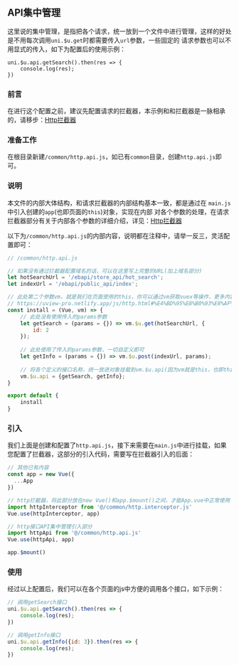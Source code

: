## API集中管理

这里说的集中管理，是指把各个请求，统一放到一个文件中进行管理，这样的好处是不用每次调用`uni.$u.get`时都需要传入`url`参数，一些固定的
请求参数也可以不用显式的传入，如下为配置后的使用示例：

```
uni.$u.api.getSearch().then(res => {
	console.log(res);
})
```

### 前言

在进行这个配置之前，建议先配置请求的拦截器，本示例和和拦截器是一脉相承的，请移步：[Http拦截器](/js/http.html)


### 准备工作

在根目录新建`/common/http.api.js`，如已有`common`目录，创建`http.api.js`即可。


### 说明

本文件的内部大体结构，和请求拦截器的内部结构基本一致，都是通过在	`main.js`中引入创建的`app`(也即页面的`this`)对象，实现在内部
对各个参数的处理，在请求拦截器部分有关于内部各个参数的详细介绍，详见：[Http拦截器](/js/http.html)

以下为`/common/http.api.js`的内部内容，说明都在注释中，请举一反三，灵活配置即可：

```js
// /common/http.api.js

// 如果没有通过拦截器配置域名的话，可以在这里写上完整的URL(加上域名部分)
let hotSearchUrl = '/ebapi/store_api/hot_search';
let indexUrl = '/ebapi/public_api/index';

// 此处第二个参数vm，就是我们在页面使用的this，你可以通过vm获取vuex等操作，更多内容详见uView对拦截器的介绍部分：
// https://uview-pro.netlify.app/js/http.html#%E4%BD%95%E8%B0%93%E8%AF%B7%E6%B1%82%E6%8B%A6%E6%88%AA%EF%BC%9F
const install = (Vue, vm) => {
	// 此处没有使用传入的params参数
	let getSearch = (params = {}) => vm.$u.get(hotSearchUrl, {
		id: 2
	});
	
	// 此处使用了传入的params参数，一切自定义即可
	let getInfo = (params = {}) => vm.$u.post(indexUrl, params);
	
	// 将各个定义的接口名称，统一放进对象挂载到vm.$u.api(因为vm就是this，也即this.$u.api)下
	vm.$u.api = {getSearch, getInfo};
}

export default {
	install
}
```

### 引入

我们上面是创建和配置了`http.api.js`，接下来需要在`main.js`中进行挂载，如果您配置了拦截器，这部分的引入代码，需要写在拦截器引入的后面：

```js
// 其他已有内容
const app = new Vue({
  ...App
})

// http拦截器，将此部分放在new Vue()和app.$mount()之间，才能App.vue中正常使用
import httpInterceptor from '@/common/http.interceptor.js'
Vue.use(httpInterceptor, app)

// http接口API集中管理引入部分
import httpApi from '@/common/http.api.js'
Vue.use(httpApi, app)

app.$mount()
```


### 使用

经过以上配置后，我们可以在各个页面的js中方便的调用各个接口，如下示例：

```js
// 调用getSearch接口
uni.$u.api.getSearch().then(res => {
	console.log(res);
})

// 调用getInfo接口
uni.$u.api.getInfo({id: 3}).then(res => {
	console.log(res);
})
```